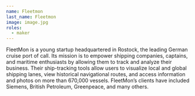```yaml
---
name: Fleetmon
last_name: Fleetmon
image: image.jpg
roles:
  - maker
---
```

FleetMon is a young startup headquartered in Rostock, the leading German cruise port of call. Its mission is to empower shipping companies, captains, and maritime enthusiasts by allowing them to track and analyze their business. Their ship-tracking tools allow users to visualize local and global shipping lanes, view historical navigational routes, and access information and photos on more than 670,000 vessels. FleetMon’s clients have included Siemens, British Petroleum, Greenpeace, and many others.